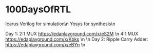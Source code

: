 # 100DaysOfRTL

Icarus Verilog for simulation\n
Yosys for synthesis\n

Day 1: 2:1 MUX https://edaplayground.com/x/eS2M \n
       4:1 MUX https://edaplayground.com/x/Kbks \n
\n
Day 2: Ripple Carry Adder: https://edaplayground.com/x/eBYn \n
